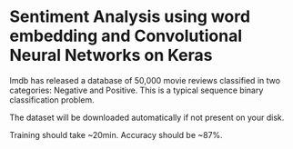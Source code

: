 # Sentiment Analysis using word embedding and Convolutional Neural Networks on Keras

Imdb has released a database of 50,000 movie reviews classified in two categories: Negative and Positive. This is a typical sequence binary classification problem.


The dataset will be downloaded automatically if not present on your disk.

Training should take ~20min. Accuracy should be ~87%.
